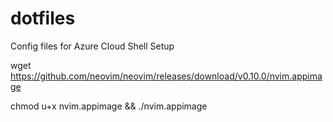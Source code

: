 # dotfiles
Config files for Azure Cloud Shell Setup

wget https://github.com/neovim/neovim/releases/download/v0.10.0/nvim.appimage

chmod u+x nvim.appimage && ./nvim.appimage
